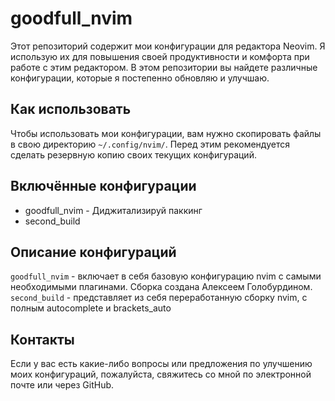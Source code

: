 # goodfull_nvim

Этот репозиторий содержит мои конфигурации для редактора Neovim. Я использую их для повышения своей продуктивности и комфорта при работе с этим редактором. В этом репозитории вы найдете различные конфигурации, которые я постепенно обновляю и улучшаю.

## Как использовать

Чтобы использовать мои конфигурации, вам нужно скопировать файлы в свою директорию `~/.config/nvim/`. Перед этим рекомендуется сделать резервную копию своих текущих конфигураций.

## Включённые конфигурации

- goodfull_nvim - Диджитализируй паккинг
- second_build

## Описание конфигураций 

`goodfull_nvim` - включает в себя базовую конфигурацию nvim с самыми необходимыми плагинами. Сборка создана Алексеем Голобурдином.
`second_build` - представляет из себя переработанную сборку nvim, с полным autocomplete и brackets_auto

## Контакты

Если у вас есть какие-либо вопросы или предложения по улучшению моих конфигураций, пожалуйста, свяжитесь со мной по электронной почте или через GitHub.
